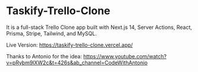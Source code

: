 # Taskify-Trello-Clone
It is a full-stack Trello Clone app built with Next.js 14, Server Actions, React, Prisma, Stripe, Tailwind, and MySQL.

Live Version: https://taskify-trello-clone.vercel.app/



Thanks to Antonio for the idea: https://www.youtube.com/watch?v=pRybm9lXW2c&t=426s&ab_channel=CodeWithAntonio
